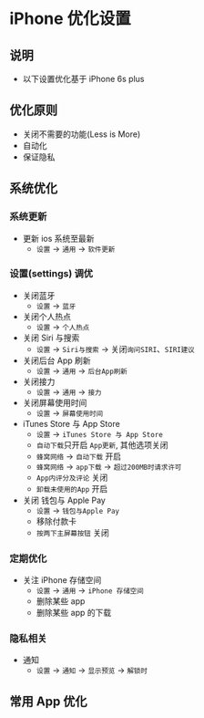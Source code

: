 # iPhone 优化设置

## 说明

-   以下设置优化基于 iPhone 6s plus

## 优化原则

-   关闭不需要的功能(Less is More)
-   自动化
-   保证隐私

## 系统优化

### 系统更新

-   更新 ios 系统至最新
    -   `设置` -> `通用` -> `软件更新`

### 设置(settings) 调优

-   关闭蓝牙
    -   `设置` -> `蓝牙`
-   关闭个人热点
    -   `设置` -> `个人热点`
-   关闭 Siri 与搜索
    -   `设置` -> `Siri与搜索` -> 关闭`询问SIRI`、`SIRI建议`
-   关闭后台 App 刷新
    -   `设置` -> `通用` -> `后台App刷新`
-   关闭接力
    -   `设置` -> `通用` -> `接力`
-   关闭屏幕使用时间
    -   `设置` -> `屏幕使用时间`
-   iTunes Store 与 App Store
    -   `设置` -> `iTunes Store 与 App Store`
    -   `自动下载`只开启 `App更新`, 其他选项关闭
    -   `蜂窝网络` -> `自动下载` 开启
    -   `蜂窝网络` -> `app下载` -> `超过200MB时请求许可`
    -   `App内评分及评论` 关闭
    -   `卸载未使用的App` 开启
-   关闭 钱包与 Apple Pay
    -   `设置` -> `钱包与Apple Pay`
    -   移除付款卡
    -   `按两下主屏幕按钮` 关闭

### 定期优化

-   关注 iPhone 存储空间
    -   `设置` -> `通用` -> `iPhone 存储空间`
    -   删除某些 app
    -   删除某些 app 的下载

### 隐私相关

-   通知
    -   `设置` -> `通知` -> `显示预览` -> `解锁时`

## 常用 App 优化
